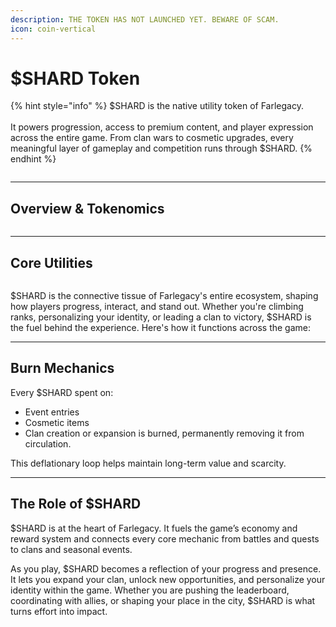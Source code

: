 ```yaml
---
description: THE TOKEN HAS NOT LAUNCHED YET. BEWARE OF SCAM.
icon: coin-vertical
---
```


# $SHARD Token

{% hint style="info" %}
$SHARD is the native utility token of Farlegacy.\
\
It powers progression, access to premium content, and player expression across the entire game. From clan wars to cosmetic upgrades, every meaningful layer of gameplay and competition runs through $SHARD.
{% endhint %}

<figure><img src="../.gitbook/assets/Group 342.png" alt=""><figcaption></figcaption></figure>

***

## Overview & Tokenomics

<figure><img src="../.gitbook/assets/RM.png" alt=""><figcaption></figcaption></figure>

***

## Core Utilities

<figure><img src="../.gitbook/assets/Сore.png" alt=""><figcaption></figcaption></figure>

$SHARD is the connective tissue of Farlegacy's entire ecosystem, shaping how players progress, interact, and stand out. Whether you're climbing ranks, personalizing your identity, or leading a clan to victory, $SHARD is the fuel behind the experience. Here's how it functions across the game:

***

## Burn Mechanics

Every $SHARD spent on:

* Event entries
* Cosmetic items
* Clan creation or expansion is burned, permanently removing it from circulation.

This deflationary loop helps maintain long-term value and scarcity.

***

## The Role of $SHARD

$SHARD is at the heart of Farlegacy. It fuels the game’s economy and reward system and connects every core mechanic from battles and quests to clans and seasonal events.

As you play, $SHARD becomes a reflection of your progress and presence. It lets you expand your clan, unlock new opportunities, and personalize your identity within the game. Whether you are pushing the leaderboard, coordinating with allies, or shaping your place in the city, $SHARD is what turns effort into impact.
